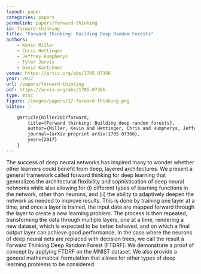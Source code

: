 ```yaml
---
layout: paper
categories: papers
permalink: papers/forward-thinking
id: forward-thinking
title: "Forward Thinking: Building Deep Random Forests"
authors:
    - Kevin Miller
    - Chris Hettinger
    - Jeffrey Humpherys
    - Tyler Jarvis
    - David Kartchner
venue: https://arxiv.org/abs/1705.07366
year: 2017
url: /papers/forward-thinking
pdf: https://arxiv.org/abs/1705.07366
type: misc
figure: /images/papers/17-forward-thinking.png
bibtex: |-

    @article{miller2017forward,
        title={Forward thinking: Building deep random forests},
        author={Miller, Kevin and Hettinger, Chris and Humpherys, Jeffrey and Jarvis, Tyler and Kartchner, David},
        journal={arXiv preprint arXiv:1705.07366},
        year={2017}
    }   
---
```


The success of deep neural networks has inspired many to wonder whether other learners could benefit from deep, layered architectures. We present a general framework called forward thinking for deep learning that generalizes the architectural flexibility and sophistication of deep neural networks while also allowing for (i) different types of learning functions in the network, other than neurons, and (ii) the ability to adaptively deepen the network as needed to improve results. This is done by training one layer at a time, and once a layer is trained, the input data are mapped forward through the layer to create a new learning problem. The process is then repeated, transforming the data through multiple layers, one at a time, rendering a new dataset, which is expected to be better behaved, and on which a final output layer can achieve good performance. In the case where the neurons of deep neural nets are replaced with decision trees, we call the result a Forward Thinking Deep Random Forest (FTDRF). We demonstrate a proof of concept by applying FTDRF on the MNIST dataset. We also provide a general mathematical formulation that allows for other types of deep learning problems to be considered.